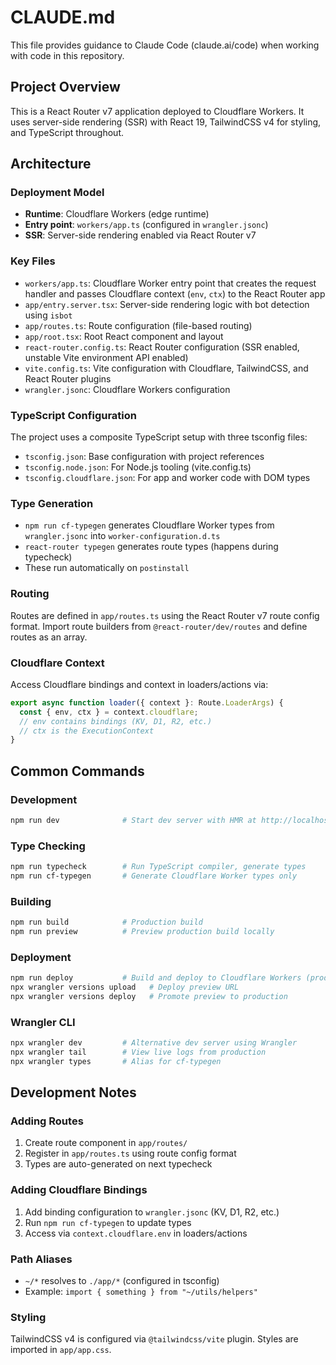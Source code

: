 # CLAUDE.md

This file provides guidance to Claude Code (claude.ai/code) when working with code in this repository.

## Project Overview

This is a React Router v7 application deployed to Cloudflare Workers. It uses server-side rendering (SSR) with React 19, TailwindCSS v4 for styling, and TypeScript throughout.

## Architecture

### Deployment Model
- **Runtime**: Cloudflare Workers (edge runtime)
- **Entry point**: `workers/app.ts` (configured in `wrangler.jsonc`)
- **SSR**: Server-side rendering enabled via React Router v7

### Key Files
- `workers/app.ts`: Cloudflare Worker entry point that creates the request handler and passes Cloudflare context (`env`, `ctx`) to the React Router app
- `app/entry.server.tsx`: Server-side rendering logic with bot detection using `isbot`
- `app/routes.ts`: Route configuration (file-based routing)
- `app/root.tsx`: Root React component and layout
- `react-router.config.ts`: React Router configuration (SSR enabled, unstable Vite environment API enabled)
- `vite.config.ts`: Vite configuration with Cloudflare, TailwindCSS, and React Router plugins
- `wrangler.jsonc`: Cloudflare Workers configuration

### TypeScript Configuration
The project uses a composite TypeScript setup with three tsconfig files:
- `tsconfig.json`: Base configuration with project references
- `tsconfig.node.json`: For Node.js tooling (vite.config.ts)
- `tsconfig.cloudflare.json`: For app and worker code with DOM types

### Type Generation
- `npm run cf-typegen` generates Cloudflare Worker types from `wrangler.jsonc` into `worker-configuration.d.ts`
- `react-router typegen` generates route types (happens during typecheck)
- These run automatically on `postinstall`

### Routing
Routes are defined in `app/routes.ts` using the React Router v7 route config format. Import route builders from `@react-router/dev/routes` and define routes as an array.

### Cloudflare Context
Access Cloudflare bindings and context in loaders/actions via:
```typescript
export async function loader({ context }: Route.LoaderArgs) {
  const { env, ctx } = context.cloudflare;
  // env contains bindings (KV, D1, R2, etc.)
  // ctx is the ExecutionContext
}
```

## Common Commands

### Development
```bash
npm run dev              # Start dev server with HMR at http://localhost:5173
```

### Type Checking
```bash
npm run typecheck        # Run TypeScript compiler, generate types
npm run cf-typegen       # Generate Cloudflare Worker types only
```

### Building
```bash
npm run build            # Production build
npm run preview          # Preview production build locally
```

### Deployment
```bash
npm run deploy           # Build and deploy to Cloudflare Workers (production)
npx wrangler versions upload   # Deploy preview URL
npx wrangler versions deploy   # Promote preview to production
```

### Wrangler CLI
```bash
npx wrangler dev         # Alternative dev server using Wrangler
npx wrangler tail        # View live logs from production
npx wrangler types       # Alias for cf-typegen
```

## Development Notes

### Adding Routes
1. Create route component in `app/routes/`
2. Register in `app/routes.ts` using route config format
3. Types are auto-generated on next typecheck

### Adding Cloudflare Bindings
1. Add binding configuration to `wrangler.jsonc` (KV, D1, R2, etc.)
2. Run `npm run cf-typegen` to update types
3. Access via `context.cloudflare.env` in loaders/actions

### Path Aliases
- `~/*` resolves to `./app/*` (configured in tsconfig)
- Example: `import { something } from "~/utils/helpers"`

### Styling
TailwindCSS v4 is configured via `@tailwindcss/vite` plugin. Styles are imported in `app/app.css`.
